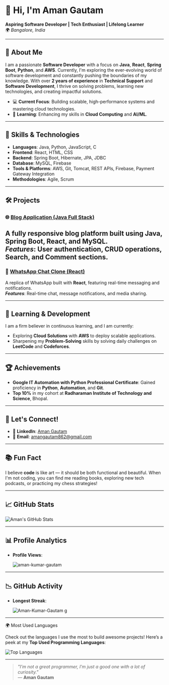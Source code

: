 # 👋 Hi, I'm Aman Gautam

**Aspiring Software Developer | Tech Enthusiast | Lifelong Learner**  
🌍 _Bangalore, India_  

---

## 🚀 About Me

I am a passionate **Software Developer** with a focus on **Java**, **React**, **Spring Boot**, **Python**, and **AWS**. Currently, I'm exploring the ever-evolving world of software development and constantly pushing the boundaries of my knowledge. With over **2 years of experience** in **Technical Support** and **Software Development**, I thrive on solving problems, learning new technologies, and creating impactful solutions.

- 💻 **Current Focus**: Building scalable, high-performance systems and mastering cloud technologies.
- 🌱 **Learning**: Enhancing my skills in **Cloud Computing** and **AI/ML**.

---

## 🔧 Skills & Technologies

- **Languages**: Java, Python, JavaScript, C
- **Frontend**: React, HTML, CSS
- **Backend**: Spring Boot, Hibernate, JPA, JDBC
- **Database**: MySQL, Firebase
- **Tools & Platforms**: AWS, Git, Tomcat, REST APIs, Firebase, Payment Gateway Integration
- **Methodologies**: Agile, Scrum

---

## 🛠️ Projects

### 🌐 [Blog Application (Java Full Stack)](https://github.com/Aman-Kumar-Gautam/blog-application)  
A fully responsive blog platform built using **Java**, **Spring Boot**, **React**, and **MySQL**.  
_**Features**_: User authentication, CRUD operations, Search, and Comment sections.  
---

### 💬 [WhatsApp Chat Clone (React)](https://github.com/Aman-Kumar-Gautam/whatsapp-chat-clone)  
A replica of WhatsApp built with **React**, featuring real-time messaging and notifications.  
_**Features**_: Real-time chat, message notifications, and media sharing.

---

## 🌱 Learning & Development

I am a firm believer in continuous learning, and I am currently:
- Exploring **Cloud Solutions** with **AWS** to deploy scalable applications.
- Sharpening my **Problem-Solving** skills by solving daily challenges on **LeetCode** and **Codeforces**.

---

## 🏆 Achievements

- **Google IT Automation with Python Professional Certificate**: Gained proficiency in **Python**, **Automation**, and **Git**.
- **Top 10%** in my cohort at **Radharaman Institute of Technology and Science**, Bhopal.

---

## 📣 Let's Connect!

- 💼 **LinkedIn**: [Aman Gautam](https://www.linkedin.com/in/aman-gautam-98398717a)
- 📧 **Email**: amangautam862@gmail.com

---

## 📚 Fun Fact

I believe **code** is like art — it should be both functional and beautiful. When I'm not coding, you can find me reading books, exploring new tech podcasts, or practicing my chess strategies!

---

## 📈 GitHub Stats

![Aman's GitHub Stats](https://github-readme-stats.vercel.app/api?username=Aman-Kumar-Gautam&show_icons=true&hide_title=true&hide=prs&count_private=true&theme=dark)

---

## 📊 Profile Analytics

- **Profile Views**: <p align="left"> <img src="https://komarev.com/ghpvc/?username=aman-kumar-gautam&label=Profile%20views&color=0e75b6&style=flat" alt="aman-kumar-gautam" /> </p>

---

## 📉 GitHub Activity

- **Longest Streak**:  
  <p><img align="center" src="https://github-readme-streak-stats.herokuapp.com/?user=aman-kumar-gautam&" alt="Aman-Kumar-Gautam g"&layout=compact&theme=dark /></p>

---
 🌍 Most Used Languages

Check out the languages I use the most to build awesome projects! Here’s a peek at my **Top Used Programming Languages**:

![Top Languages](https://github-readme-stats.vercel.app/api/top-langs/?username=Aman-Kumar-Gautam&layout=compact&theme=dark)

---

> _"I’m not a great programmer, I’m just a good one with a lot of curiosity."_  
— **Aman Gautam**
